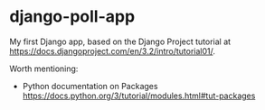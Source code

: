 # django-poll-app
My first Django app, based on the Django Project tutorial at https://docs.djangoproject.com/en/3.2/intro/tutorial01/.

Worth mentioning:

 - Python documentation on Packages https://docs.python.org/3/tutorial/modules.html#tut-packages
